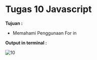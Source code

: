 # Tugas 10 Javascript

<b>Tujuan : </b>
<ul>
  <li>Memahami Penggunaan For in</li>
</ul>

<b>Output in terminal : </b>

![10](https://user-images.githubusercontent.com/92837751/184461353-401a5e71-bdfd-4396-b6e9-60f1fde5d041.jpg)
